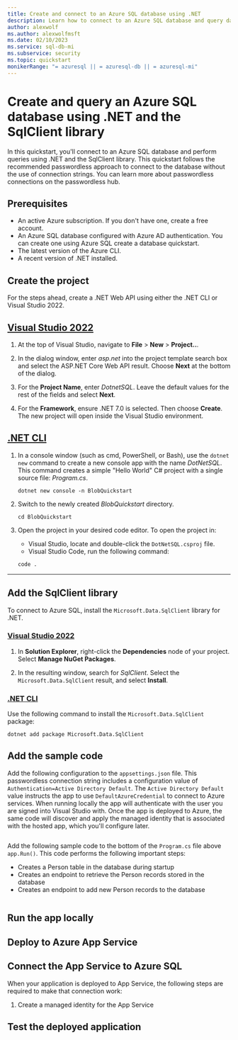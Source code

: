 ```yaml
---
title: Create and connect to an Azure SQL database using .NET
description: Learn how to connect to an Azure SQL database and query data using .NET
author: alexwolf
ms.author: alexwolfmsft
ms.date: 02/10/2023
ms.service: sql-db-mi
ms.subservice: security
ms.topic: quickstart
monikerRange: "= azuresql || = azuresql-db || = azuresql-mi"
---
```


# Create and query an Azure SQL database using .NET and the SqlClient library

In this quickstart, you'll connect to an Azure SQL database and perform queries using .NET and the SqlClient library. This quickstart follows the recommended passwordless approach to connect to the database without the use of connection strings. You can learn more about passwordless connections on the passwordless hub.

## Prerequisites

* An active Azure subscription. If you don't have one, create a free account.
* An Azure SQL database configured with Azure AD authentication. You can create one using Azure SQL create a database quickstart.
* The latest version of the Azure CLI.
* A recent version of .NET installed.

## Create the project

For the steps ahead, create a .NET Web API using either the .NET CLI or Visual Studio 2022.

## [Visual Studio 2022](#tab/visual-studio)

1. At the top of Visual Studio, navigate to **File** > **New** > **Project..**.

1. In the dialog window, enter *asp.net* into the project template search box and select the ASP.NET Core Web API result. Choose **Next** at the bottom of the dialog.

1. For the **Project Name**, enter *DotnetSQL*. Leave the default values for the rest of the fields and select **Next**.

1. For the **Framework**, ensure .NET 7.0 is selected. Then choose **Create**. The new project will open inside the Visual Studio environment.

## [.NET CLI](#tab/net-cli)

1. In a console window (such as cmd, PowerShell, or Bash), use the `dotnet new` command to create a new console app with the name *DotNetSQL*. This command creates a simple "Hello World" C# project with a single source file: *Program.cs*.

   ```dotnetcli
   dotnet new console -n BlobQuickstart
   ```

1. Switch to the newly created *BlobQuickstart* directory.

   ```console
   cd BlobQuickstart
   ```

1. Open the project in your desired code editor. To open the project in:
    * Visual Studio, locate and double-click the `DotNetSQL.csproj` file.
    * Visual Studio Code, run the following command:

    ```bash
    code .
    ```

---

## Add the SqlClient library

To connect to Azure SQL, install the `Microsoft.Data.SqlClient` library for .NET.

### [Visual Studio 2022](#tab/visual-studio)

1. In **Solution Explorer**, right-click the **Dependencies** node of your project. Select **Manage NuGet Packages**.

1. In the resulting window, search for *SqlClient*. Select the `Microsoft.Data.SqlClient` result, and select **Install**.

### [.NET CLI](#tab/net-cli)

Use the following command to install the `Microsoft.Data.SqlClient` package:

```dotnetcli
dotnet add package Microsoft.Data.SqlClient
```

## Add the sample code

Add the following configuration to the `appsettings.json` file. This passwordless connection string includes a configuration value of `Authentication=Active Directory Default`. The `Active Directory Default` value instructs the app to use `DefaultAzureCredential` to connect to Azure services. When running locally the app will authenticate with the user you are signed into Visual Studio with. Once the app is deployed to Azure, the same code will discover and apply the managed identity that is associated with the hosted app, which you'll configure later.

```json

```

Add the following sample code to the bottom of the `Program.cs` file above `app.Run()`. This code performs the following important steps:

* Creates a Person table in the database during startup
* Creates an endpoint to retrieve the Person records stored in the database
* Creates an endpoint to add new Person records to the database

```csharp

```

## Run the app locally



## Deploy to Azure App Service



## Connect the App Service to Azure SQL

When your application is deployed to App Service, the following steps are required to make that connection work:

1) Create a managed identity for the App Service

## Test the deployed application